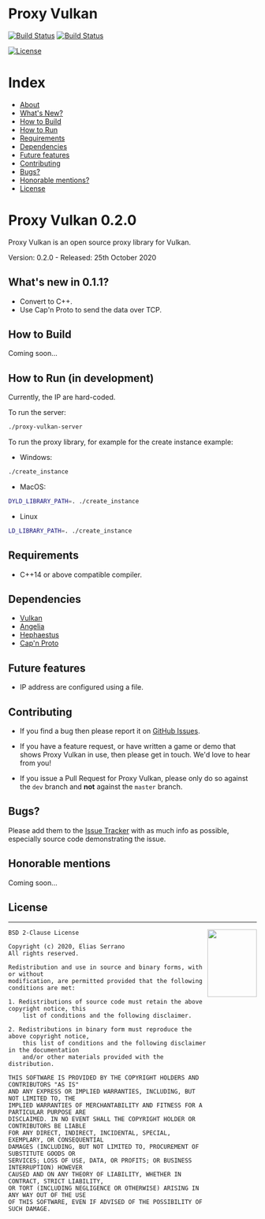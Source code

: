 # Proxy Vulkan

[![Build Status](https://travis-ci.org/feserr/proxy-vulkan.svg?branch=master)](https://travis-ci.com/github/feserr/proxy-vulkan)
[![Build Status](https://ci.appveyor.com/api/projects/status/pp3ybojahdt72b6f?svg=true)](https://travis-ci.com/github/feserr/proxy-vulkan)

[![License](https://img.shields.io/badge/license-BSD--2%20clause-blue.svg)](https://github.com/feserr/proxy-vulkan#license)

# Index

- [About](#about)
- [What's New?](#whats-new)
- [How to Build](#how-to-build)
- [How to Run](#how-to-run)
- [Requirements](#requirements)
- [Dependencies](#dependencies)
- [Future features](#future)
- [Contributing](#contributing)
- [Bugs?](#bugs)
- [Honorable mentions?](#mentions)
- [License](#license)

<a name="about"></a>

# Proxy Vulkan 0.2.0

Proxy Vulkan is an open source proxy library for Vulkan.

Version: 0.2.0 - Released: 25th October 2020

<a name="whats-new"></a>

## What's new in 0.1.1?

- Convert to C++.
- Use Cap'n Proto to send the data over TCP.

<a name="how-to-build"></a>

## How to Build

Coming soon...

<a name="how-to-run"></a>

## How to Run (in development)

Currently, the IP are hard-coded.

To run the server:
```bash
./proxy-vulkan-server
```

To run the proxy library, for example for the create instance example:
- Windows:
```bash
./create_instance
```

- MacOS:
```bash
DYLD_LIBRARY_PATH=. ./create_instance
```

- Linux
```bash
LD_LIBRARY_PATH=. ./create_instance
```

<a name="requirements"></a>

## Requirements

- C++14 or above compatible compiler.

<a name="dependencies"></a>

## Dependencies

- [Vulkan](https://vulkan.lunarg.com)
- [Angelia](https://github.com/feserr/angelia)
- [Hephaestus](https://github.com/feserr/hephaestus)
- [Cap'n Proto](https://capnproto.org)

<a name="future"></a>

## Future features

- IP address are configured using a file.

<a name="contributing"></a>

## Contributing

- If you find a bug then please report it on [GitHub Issues][issues].

- If you have a feature request, or have written a game or demo that shows Proxy Vulkan in use, then please get in touch. We'd love to hear from you!

- If you issue a Pull Request for Proxy Vulkan, please only do so against the `dev` branch and **not** against the `master` branch.

<a name="bugs"></a>

## Bugs?

Please add them to the [Issue Tracker][issues] with as much info as possible, especially source code demonstrating the issue.

<a name="mentions"></a>

## Honorable mentions

Coming soon...

<a name="license"></a>

## License

---

<a href="http://opensource.org/licenses/BSD-2-Clause" target="_blank">
<img align="right" width="100" height="137"
 src="https://opensource.org/files/OSI_Approved_License.png">
</a>

    BSD 2-Clause License

    Copyright (c) 2020, Elias Serrano
    All rights reserved.

    Redistribution and use in source and binary forms, with or without
    modification, are permitted provided that the following conditions are met:

    1. Redistributions of source code must retain the above copyright notice, this
    	list of conditions and the following disclaimer.

    2. Redistributions in binary form must reproduce the above copyright notice,
    	this list of conditions and the following disclaimer in the documentation
    	and/or other materials provided with the distribution.

    THIS SOFTWARE IS PROVIDED BY THE COPYRIGHT HOLDERS AND CONTRIBUTORS "AS IS"
    AND ANY EXPRESS OR IMPLIED WARRANTIES, INCLUDING, BUT NOT LIMITED TO, THE
    IMPLIED WARRANTIES OF MERCHANTABILITY AND FITNESS FOR A PARTICULAR PURPOSE ARE
    DISCLAIMED. IN NO EVENT SHALL THE COPYRIGHT HOLDER OR CONTRIBUTORS BE LIABLE
    FOR ANY DIRECT, INDIRECT, INCIDENTAL, SPECIAL, EXEMPLARY, OR CONSEQUENTIAL
    DAMAGES (INCLUDING, BUT NOT LIMITED TO, PROCUREMENT OF SUBSTITUTE GOODS OR
    SERVICES; LOSS OF USE, DATA, OR PROFITS; OR BUSINESS INTERRUPTION) HOWEVER
    CAUSED AND ON ANY THEORY OF LIABILITY, WHETHER IN CONTRACT, STRICT LIABILITY,
    OR TORT (INCLUDING NEGLIGENCE OR OTHERWISE) ARISING IN ANY WAY OUT OF THE USE
    OF THIS SOFTWARE, EVEN IF ADVISED OF THE POSSIBILITY OF SUCH DAMAGE.

[issues]: https://github.com/feserr/proxy-vulkan/issues
